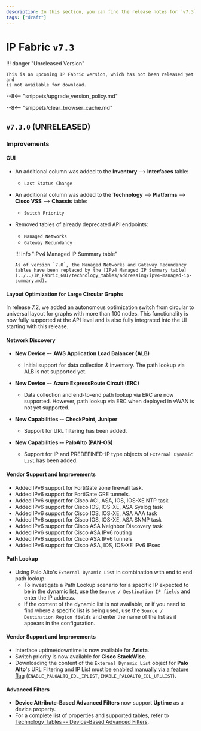 ```yaml
---
description: In this section, you can find the release notes for `v7.3` releases.
tags: ["draft"]
---
```


# IP Fabric `v7.3`

!!! danger "Unreleased Version"

    This is an upcoming IP Fabric version, which has not been released yet and
    is not available for download.

--8<-- "snippets/upgrade_version_policy.md"

--8<-- "snippets/clear_browser_cache.md"

## `v7.3.0` (UNRELEASED)

### Improvements

#### GUI

- An additional column was added to the **Inventory** --> **Interfaces** table:
  - `Last Status Change`
- An additional column was added to the **Technology** --> **Platforms** --> **Cisco VSS** --> **Chassis** table:
  - `Switch Priority`
- Removed tables of already deprecated API endpoints:
  - `Managed Networks`
  - `Gateway Redundancy`

  !!! info "IPv4 Managed IP Summary table"

      As of version `7.0`, the Managed Networks and Gateway Redundancy tables have been replaced by the [IPv4 Managed IP Summary table](../../IP_Fabric_GUI/technology_tables/addressing/ipv4-managed-ip-summary.md).

#### Layout Optimization for Large Circular Graphs

In release 7.2, we added an autonomous optimization switch from circular to universal layout for graphs with more than 100 nodes. This functionality
is now fully supported at the API level and is also fully integrated into the UI starting with this release.

#### Network Discovery

- **New Device** –- **AWS Application Load Balancer (ALB)**
  - Initial support for data collection & inventory. The path lookup via ALB is not supported yet.

- **New Device** –- **Azure ExpressRoute Circuit (ERC)**
  - Data collection and end-to-end path lookup via ERC are now supported. However, path lookup via ERC when deployed in vWAN is not yet supported.

- **New Capabilities -- CheckPoint, Juniper**
  - Support for URL filtering has been added.

- **New Capabilities -- PaloAlto (PAN-OS)**
  - Support for IP and PREDEFINED-IP type objects of `External Dynamic List` has been added.

#### Vendor Support and Improvements

- Added IPv6 support for FortiGate zone firewall task.
- Added IPv6 support for FortiGate GRE tunnels.
- Added IPv6 support for Cisco ACI, ASA, IOS, IOS-XE NTP task
- Added IPv6 support for Cisco IOS, IOS-XE, ASA Syslog task
- Added IPv6 support for Cisco IOS, IOS-XE, ASA AAA task
- Added IPv6 support for Cisco IOS, IOS-XE, ASA SNMP task
- Added IPv6 support for Cisco ASA Neighbor Discovery task
- Added IPv6 support for Cisco ASA IPv6 routing
- Added IPv6 support for Cisco ASA IPv6 tunnels
- Added IPv6 support for Cisco ASA, IOS, IOS-XE IPv6 IPsec

#### Path Lookup

- Using Palo Alto's `External Dynamic List` in combination with end to end path lookup:
  - To investigate a Path Lookup scenario for a specific IP expected to be in the dynamic list, use the `Source / Destination IP fields` and enter the IP address.
  - If the content of the dynamic list is not available, or if you need to find where a specific list is being used, use the `Source / Destination Region fields`
and enter the name of the list as it appears in the configuration.

#### Vendor Support and Improvements

- Interface uptime/downtime is now available for **Arista**.
- Switch priority is now available for **Cisco** **StackWise**.
- Downloading the content of the `External Dynamic List` object for **Palo Alto**'s URL Filtering and IP List must be
[enabled manually via a feature flag](../../System_Administration/Command_Line_Interface/Feature_Flags.md#velocloud-discovery) (`ENABLE_PALOALTO_EDL_IPLIST`, `ENABLE_PALOALTO_EDL_URLLIST`).

#### Advanced Filters

- **Device Attribute-Based Advanced Filters**
now support **Uptime** as a device property.
- For a complete list of properties and supported tables, refer to [Technology Tables -- Device-Based Advanced Filters](../../IP_Fabric_GUI/technology_tables/index.md#device-based-advanced-filters).

